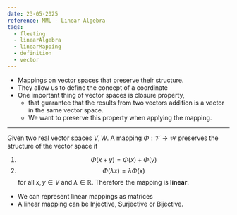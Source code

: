 ```yaml
---
date: 23-05-2025
reference: MML - Linear Algebra
tags:
  - fleeting
  - linearAlgebra
  - linearMapping
  - definition
  - vector
---
```

- Mappings on vector spaces that preserve their structure.
- They allow us to define the concept of a coordinate
- One important thing of vector spaces is closure property, 
	- that guarantee that the results from two vectors addition is a vector in the same vector space. 
	- We want to preserve this property when applying the mapping.

---

Given two real vector spaces $V, W$. A mapping $\Phi:\mathcal{V}\to \mathcal{W}$ preserves the structure of the vector space if 
1. $$ \Phi(x+y) = \Phi(x) + \Phi(y) $$
2. $$\Phi(\lambda x) = \lambda \Phi(x)$$
for all $x,y\in V$ and $\lambda \in\mathbb{R}$. Therefore the mapping is **linear**. 

- We can represent linear mappings as matrices
- A linear mapping can be Injective, Surjective or Bijective.
